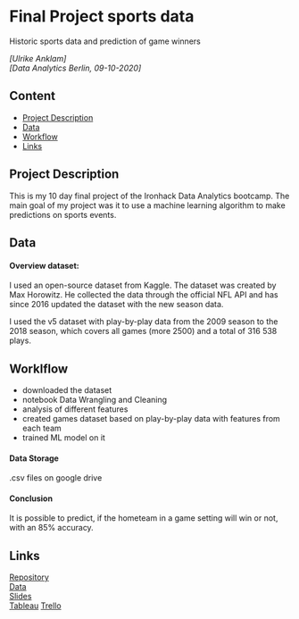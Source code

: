 # Final Project sports data
Historic sports data and prediction of game winners  

*[Ulrike Anklam]*  
*[Data Analytics Berlin, 09-10-2020]*


## Content
- [Project Description](#project-description)
- [Data](#data)
- [Workflow](#workflow)
- [Links](#links)


## Project Description

This is my 10 day final project of the Ironhack Data Analytics bootcamp. The main goal of my project was it to use a machine learning algorithm to make predictions on sports events.    

## Data

#### Overview dataset:

I used an open-source dataset from Kaggle. The dataset was created by Max Horowitz. He collected the data through the official NFL API and has since 2016 updated the dataset with the new season data. 

I used the v5 dataset with play-by-play data from the 2009 season to the 2018 season, which covers all games (more 2500) and a total of 316 538 plays.

## Worklflow

  
- downloaded the dataset   
- notebook Data Wrangling and Cleaning  
- analysis of different features  
- created games dataset based on play-by-play data with features from each team   
- trained ML model on it   

#### Data Storage

.csv files on google drive

#### Conclusion  

It is possible to predict, if the hometeam in a game setting will win or not, with an 85% accuracy.
  
## Links
[Repository](https://github.com/Ulli-H/FinalProject_sports_data)    
[Data](https://www.kaggle.com/maxhorowitz/nflplaybyplay2009to2016)   
[Slides](https://docs.google.com/presentation/d/1ddUEyhTkDKTutTU6mSWMCwFSVxrnalbiq7tucOJgR6I/edit?usp=sharing)    
[Tableau](https://public.tableau.com/profile/ulrike.anklam#!/vizhome/Visualizations_Final_project_NFL/PIT_TEN_09)
[Trello](https://trello.com/b/d1QbNqiy/final-project-nfl-data) 
